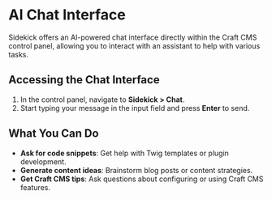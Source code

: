 # AI Chat Interface

Sidekick offers an AI-powered chat interface directly within the Craft CMS control panel, allowing you to interact with an assistant to help with various tasks.

## Accessing the Chat Interface

1. In the control panel, navigate to **Sidekick > Chat**.
2. Start typing your message in the input field and press **Enter** to send.

[//]: # (   <img src="/images/chat/chat-interface.png" alt="AI Chat Interface" style="width:750px; margin-top:10px">)

## What You Can Do

- **Ask for code snippets**: Get help with Twig templates or plugin development.
- **Generate content ideas**: Brainstorm blog posts or content strategies.
- **Get Craft CMS tips**: Ask questions about configuring or using Craft CMS features.
